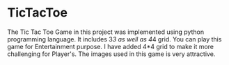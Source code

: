 # TicTacToe
The Tic Tac Toe Game in this project was implemented using python programming language. It includes 3*3 as well as 4*4 grid.
You can play this game for Entertainment purpose. I have added 4*4 grid to make it more challenging for Player's.
The images used in this game is very attractive.
